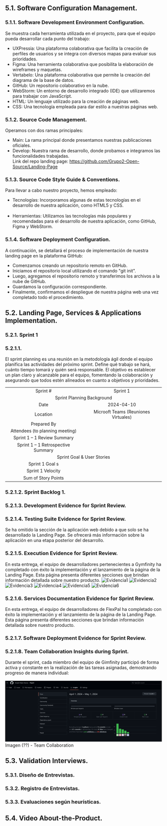 ## 5.1. Software Configuration Management.
### 5.1.1. Software Development Environment Configuration.
Se muestra cada herramienta utilizada en el proyecto, para que el equipo pueda desarrollar cada punto del trabajo:
- UXPressia: Una plataforma colaborativa que facilita la creación de perfiles de usuarios y se integra con diversos mapas para evaluar sus prioridades.
- Figma: Una herramienta colaborativa que posibilita la elaboración de wireframes y maquetas.
- Vertabelo: Una plataforma colaborativa que permite la creación del diagrama de la base de datos.
- GitHub: Un repositorio colaborativo en la nube.
- WebStorm: Un entorno de desarrollo integrado (IDE) que utilizaremos para trabajar con JavaScript.
- HTML: Un lenguaje utilizado para la creación de páginas web.
- CSS: Una tecnología empleada para dar estilo a nuestras páginas web.

### 5.1.2. Source Code Management.
Operamos con dos ramas principales:
- Main: La rama principal donde presentamos nuestras publicaciones oficiales.
- Develop: Nuestra rama de desarrollo, donde probamos e integramos las funcionalidades trabajadas.
<br>Link del repo landing page: https://github.com/Grupo2-Open-Source/Landing-Page 
### 5.1.3. Source Code Style Guide & Conventions.
Para llevar a cabo nuestro proyecto, hemos empleado:
- Tecnologías: Incorporamos algunas de estas tecnologías en el desarrollo de nuestra aplicación, como HTML5 y CSS.<br><br>
- Herramientas: Utilizamos las tecnologías más populares y recomendadas para el desarrollo de nuestra aplicación, como GitHub, Figma y WebStorm.

### 5.1.4. Software Deployment Configuration.
A continuación, se detallará el proceso de implementación de nuestra landing page en la plataforma GitHub:

- Comenzamos creando un repositorio remoto en GitHub.
- Iniciamos el repositorio local utilizando el comando "git init".
- Luego, agregamos el repositorio remoto y transferimos los archivos a la nube de GitHub.
- Guardamos la configuración correspondiente.
- Finalmente, confirmamos el despliegue de nuestra página web una vez completado todo el procedimiento.

## 5.2. Landing Page, Services & Applications Implementation.
### 5.2.1. Sprint 1
### 5.2.1.1. 
El sprint planning es una reunión en la metodología ágil donde el equipo planifica las actividades del próximo sprint. Define qué trabajo se hará, cuánto tiempo tomará y quién será responsable. El objetivo es establecer un plan claro y alcanzable para el equipo, fomentando la colaboración y asegurando que todos estén alineados en cuanto a objetivos y prioridades.
<table  style="text-align: center;">
    <tbody>
        <tr>
			<td colspan="1">Sprint #</td>
            <td colspan="1"> Sprint 1  </td>
		</tr>
        <tr>
			<td colspan="2">Sprint Planning Background </td>
		</tr>
        <tr>
			<td colspan="1">Date</td>
            <td colspan="1"> 2024-04-10 </td>
		</tr>
        <tr>
			<td colspan="1">Location</td>
            <td colspan="1">Microoft Teams (Reuniones Virtuales)</td>
		</tr>
        <tr>
			<td colspan="1">Prepared By</td>
            <td colspan="1"></td>
		</tr>
        <tr>
			<td colspan="1"> Attendees (to planning meeting)</td>
            <td colspan="1"></td>
		</tr>
         <tr>
			<td colspan="1">Sprint 1 – 1 Review Summary </td>
            <td colspan="1"></td>
		</tr>
         <tr>
			<td colspan="1">Sprint 1 – 1 Retrospective Summary </td>
            <td colspan="1"></td>
		</tr>
         <tr>
			<td colspan="2">Sprint Goal & User Stories </td>
		</tr>
         <tr>
			<td colspan="1">Sprint 1 Goal s </td>
            <td colspan="1"></td>
		</tr>
        <tr>
			<td colspan="1">Sprint 1 Velocity </td>
            <td colspan="1"></td>
		</tr>
        <tr>
			<td colspan="1">Sum of Story Points </td>
            <td colspan="1"></td>
		</tr>
</tbody>
</table>

### 5.2.1.2. Sprint Backlog 1.
### 5.2.1.3. Development Evidence for Sprint Review.
### 5.2.1.4. Testing Suite Evidence for Sprint Review.

Se ha omitido la sección de la aplicación web debido a que solo se ha desarrollado la Landing Page. Se ofrecerá más información sobre la aplicación en una etapa posterior del desarrollo.

### 5.2.1.5. Execution Evidence for Sprint Review.

En esta entrega, el equipo de desarrolladores pertenecientes a Gymfinity ha completado con éxito la implementación y el lanzamiento de la página de la Landing Page. Esta página presenta diferentes secciones que brindan información detallada sobre nuestro producto.
![Evidencia1](assets/img/Evidencia1.png)
![Evidencia2](assets/img/Evidencia2.png)
![Evidencia3](assets/img/Evidencia3.png)
![Evidencia4](assets/img/Evidencia4.png)
![Evidencia5](assets/img/Evidencia5.png)
![Evidencia6](assets/img/Evidencia6.png)


### 5.2.1.6. Services Documentation Evidence for Sprint Review.

En esta entrega, el equipo de desarrolladores de FlexPal ha completado con éxito la implementación y el lanzamiento de la página de la Landing Page. Esta página presenta diferentes secciones que brindan información detallada sobre nuestro producto.

### 5.2.1.7. Software Deployment Evidence for Sprint Review.
### 5.2.1.8. Team Collaboration Insights during Sprint.
Durante el sprint, cada miembro del equipo de Gimfinity participó de forma activa y constante en la realización de las tareas asignadas, demostrando progreso de manera individual:
<br><br>
<img src="assets/chapter05/Team Collaboration.png" alt="Team Collaboration">
<br>
Imagen (??) - Team Collaboration
## 5.3. Validation Interviews.
### 5.3.1. Diseño de Entrevistas.
### 5.3.2. Registro de Entrevistas.
### 5.3.3. Evaluaciones según heurísticas.
## 5.4. Video About-the-Product.

